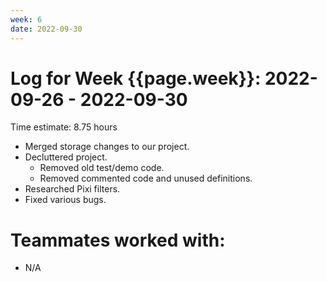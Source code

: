 ```yaml
---
week: 6
date: 2022-09-30
---
```

# Log for Week {{page.week}}: 2022-09-26 - 2022-09-30

Time estimate: 8.75 hours

- Merged storage changes to our project.
- Decluttered project.
  - Removed old test/demo code.
  - Removed commented code and unused definitions.
- Researched Pixi filters.
- Fixed various bugs.

# Teammates worked with:
- N/A
